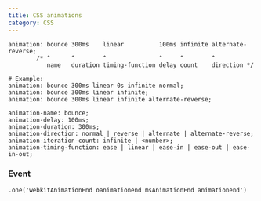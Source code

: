 ```yaml
---
title: CSS animations
category: CSS
---
```


    animation: bounce 300ms    linear          100ms infinite alternate-reverse;
            /* ^      ^        ^               ^     ^        ^
               name   duration timing-function delay count    direction */

    # Example:
    animation: bounce 300ms linear 0s infinite normal;
    animation: bounce 300ms linear infinite;
    animation: bounce 300ms linear infinite alternate-reverse;

    animation-name: bounce;
    animation-delay: 100ms;
    animation-duration: 300ms;
    animation-direction: normal | reverse | alternate | alternate-reverse;
    animation-iteration-count: infinite | <number>;
    animation-timing-function: ease | linear | ease-in | ease-out | ease-in-out;

### Event

    .one('webkitAnimationEnd oanimationend msAnimationEnd animationend')
